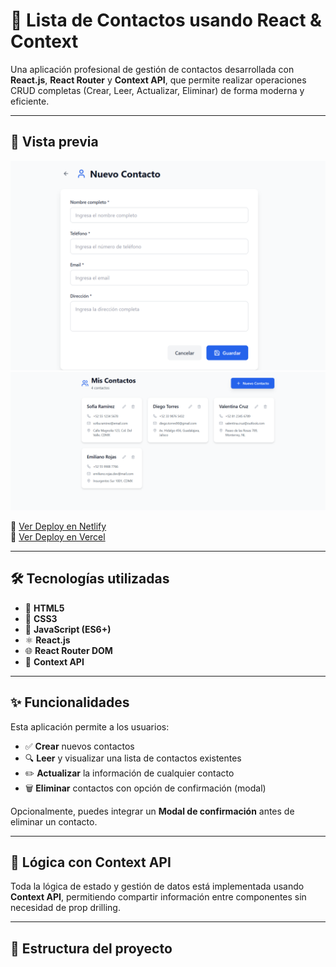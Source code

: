 # 📒 Lista de Contactos usando React & Context

Una aplicación profesional de gestión de contactos desarrollada con **React.js**, **React Router** y **Context API**, que permite realizar operaciones CRUD completas (Crear, Leer, Actualizar, Eliminar) de forma moderna y eficiente.

---

## 👀 Vista previa

![Vista previa 1](https://github.com/PatsyBarcena/listasdecontactosbootcampRJ/blob/main/listadecontactosvistaprevia1.png)
![Vista previa 2](https://github.com/PatsyBarcena/listasdecontactosbootcampRJ/blob/main/listadecontactosvistaprevia2.png)

🔗 [Ver Deploy en Netlify](https://listasdecontactosbootcamprj.netlify.app/)  
🔗 [Ver Deploy en Vercel](https://listadecontactosbootcamp-lskt.vercel.app/)

---

## 🛠️ Tecnologías utilizadas

- 🧩 **HTML5**
- 🎨 **CSS3**
- 🧠 **JavaScript (ES6+)**
- ⚛️ **React.js**
- 🌐 **React Router DOM**
- 🧵 **Context API**

---

## ✨ Funcionalidades

Esta aplicación permite a los usuarios:

- ✅ **Crear** nuevos contactos
- 🔍 **Leer** y visualizar una lista de contactos existentes
- ✏️ **Actualizar** la información de cualquier contacto
- 🗑️ **Eliminar** contactos con opción de confirmación (modal)

Opcionalmente, puedes integrar un **Modal de confirmación** antes de eliminar un contacto.

---

## 🧠 Lógica con Context API

Toda la lógica de estado y gestión de datos está implementada usando **Context API**, permitiendo compartir información entre componentes sin necesidad de prop drilling.

---

## 📁 Estructura del proyecto

